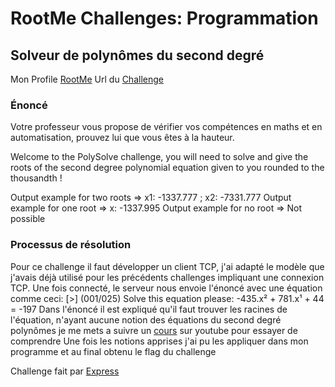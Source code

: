 # RootMe Challenges: Programmation

## Solveur de polynômes du second degré

Mon Profile [RootMe](https://www.root-me.org/ElPeauDeLaBanana?lang=fr)
Url du [Challenge](https://www.root-me.org/fr/Challenges/Programmation/Solveur-de-polynomes-du-second-degre)

### Énoncé

Votre professeur vous propose de vérifier vos compétences en maths et en automatisation, prouvez lui que vous êtes à la hauteur.

Welcome to the PolySolve challenge, you will need to solve and give the roots
of the second degree polynomial equation given to you rounded to the thousandth !

Output example for two roots => x1: -1337.777 ; x2: -7331.777
Output example for one root => x: -1337.995
Output example for no root => Not possible

### Processus de résolution

Pour ce challenge il faut développer un client TCP, j'ai adapté le modèle que j'avais déjà utilisé pour les précédents challenges impliquant une connexion TCP.
Une fois connecté, le serveur nous envoie l'énoncé avec une équation comme ceci:
[>] (001/025) Solve this equation please: -435.x² + 781.x¹ + 44 = -197
Dans l'énoncé il est expliqué qu'il faut trouver les racines de l'équation, n'ayant aucune notion des équations du second degré polynômes je me mets a suivre un [cours](https://www.youtube.com/watch?v=iAeB8AxtfdY) sur youtube pour essayer de comprendre
Une fois les notions apprises j'ai pu les appliquer dans mon programme et au final obtenu le flag du challenge

Challenge fait par [Express](https://www.root-me.org/Express?lang=fr)
